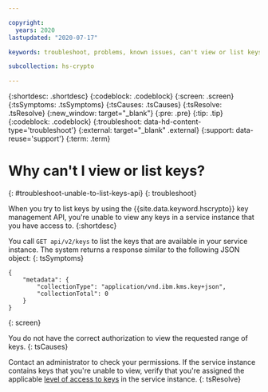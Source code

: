 ```yaml
---

copyright:
  years: 2020
lastupdated: "2020-07-17"

keywords: troubleshoot, problems, known issues, can't view or list keys

subcollection: hs-crypto

---
```


{:shortdesc: .shortdesc}
{:codeblock: .codeblock}
{:screen: .screen}
{:tsSymptoms: .tsSymptoms}
{:tsCauses: .tsCauses}
{:tsResolve: .tsResolve}
{:new_window: target="_blank"}
{:pre: .pre}
{:tip: .tip}
{:codeblock: .codeblock}
{:troubleshoot: data-hd-content-type='troubleshoot'}
{:external: target="_blank" .external}
{:support: data-reuse='support'}
{:term: .term}

# Why can't I view or list keys?
{: #troubleshoot-unable-to-list-keys-api}
{: troubleshoot}

When you try to list keys by using the {{site.data.keyword.hscrypto}} key management API, you're unable to view any keys in a service instance that you have access to.
{:shortdesc}

You call `GET api/v2/keys` to list the keys that are available in your service instance. The system returns a response similar to the following JSON object:
{: tsSymptoms}

```
{
    "metadata": {
        "collectionType": "application/vnd.ibm.kms.key+json",
        "collectionTotal": 0
    }
}
```
{: screen}

You do not have the correct authorization to view the requested range of keys.
{: tsCauses}

Contact an administrator to check your permissions. If the service instance contains keys that you're unable to view, verify that you're assigned the applicable [level of access to keys](/docs/hs-crypto?topic=hs-crypto-grant-access-keys) in the service instance.
{: tsResolve}
